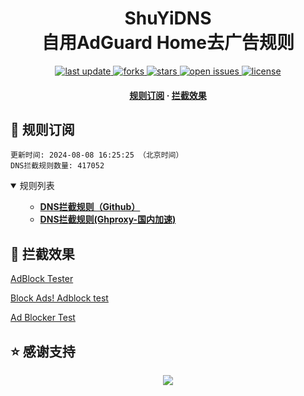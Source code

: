 <div align="center">
<h1 align="center">ShuYiDNS<br>自用AdGuard Home去广告规则</h1>
<p>
  <a href="https://github.com/zly8686/ShuYiDNS">
    <img src="https://img.shields.io/github/last-commit/zly8686/ShuYiDNSstyle=flat-square" alt="last update" />
  </a>
  <a href="zly8686/ShuYiDNS">
    <img src="https://img.shields.io/github/forks/zly8686/ShuYiDNS?style=flat-square" alt="forks" />
  </a>
  <a href="zly8686/ShuYiDNS">
    <img src="https://img.shields.io/github/stars/zly8686/ShuYiDNS?style=flat-square" alt="stars" />
  </a>
  <a href="zly8686/ShuYiDNS/issues/">
    <img src="https://img.shields.io/github/issues/zly8686/ShuYiDNS?style=flat-square" alt="open issues" />
  </a>
  <a href="zly8686/ShuYiDNS">
    <img src="https://img.shields.io/github/license/zly8686/ShuYiDNS?style=flat-square" alt="license" />
  </a>
</p>

<h4>
    <a href="#a">规则订阅</a>
  <span> · </span>
    <a href="#b">拦截效果</a>
  </h4>

</div>

<h2 id="a">🎯 规则订阅</h2>

```
更新时间: 2024-08-08 16:25:25 （北京时间） 
DNS拦截规则数量: 417052 
``` 
<details open>
<summary>规则列表</summary>
<ul>

- **[DNS拦截规则（Github）](https://raw.githubusercontent.com/zly8686/ShuYiDNS/master/dns.txt)**
- **[DNS拦截规则(Ghproxy-国内加速)](https://mirror.ghproxy.com/raw.githubusercontent.com/zly8686/ShuYiDNS/master/dns.txt)**

</ul>
</details>

<h2 id="b">🚫 拦截效果</h2>

[AdBlock Tester](https://adblock-tester.com)

[Block Ads! Adblock test](https://blockads.fivefilters.org/)

[Ad Blocker Test](https://d3ward.github.io/toolz/adblock.html)


## ⭐ 感谢支持
<p align='center'>
  <a href="https://github.com/zly8686/ShuYiDNS/stargazers">
    <img src="https://api.star-history.com/svg?repos=zly8686/ShuYiDNS&type=Date">
  </a>
</p>
